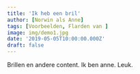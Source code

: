 ```yaml
---
title: 'Ik heb een bril'
author: [Norwin als Anne]
tags: [Voorbeelden, Flarden van ]
image: img/demo1.jpg
date: '2019-05-05T10:00:00.000Z'
draft: false
---
```


Brillen en andere content. Ik ben anne. Leuk.
